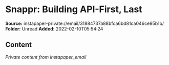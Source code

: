 # Snappr: Building API-First, Last

**Source:** instapaper-private://email/31884737a88bfca6bd81ca046ce95b1b/
**Folder:** Unread
**Added:** 2022-02-10T05:54:24




## Content
*Private content from instapaper_email*

